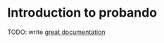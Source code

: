 # Introduction to probando

TODO: write [great documentation](http://jacobian.org/writing/what-to-write/)
